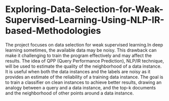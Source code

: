 # Exploring-Data-Selection-for-Weak-Supervised-Learning-Using-NLP-IR-based-Methodologies
The project focuses on data selection for weak supervised learning.In deep learning sometimes, the available data may be noisy. This drawback can make it challenging to train the program effectively and may affect the results. The idea of QPP (Query Performance Prediction), NLP/IR technique, will be used to estimate the quality of the neighborhood of a data instance. It is useful when both the data instances and the labels are noisy as it provides an estimate of the reliability of a training data instance. The goal is to train a classifier on clean instances to achieve better results, drawing an analogy between a query and a data instance, and the top-k documents and the neighborhood of other points around a data instance.


